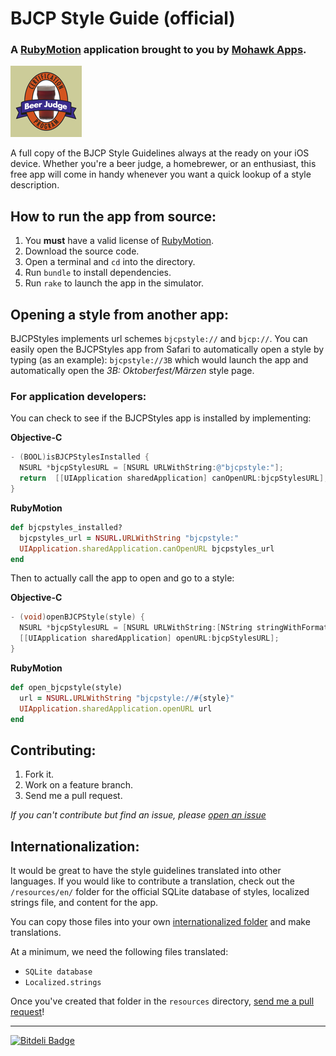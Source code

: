 # BJCP Style Guide (official)

### A [RubyMotion](http://www.rubymotion.com/) application brought to you by [Mohawk Apps](http://www.mohawkapps.com/).

![App Icon](resources/Icon@2x.png)

A full copy of the BJCP Style Guidelines always at the ready on your iOS device. Whether you're a beer judge, a homebrewer, or an enthusiast, this free app will come in handy whenever you want a quick lookup of a style description.

## How to run the app from source:

1. You **must** have a valid license of [RubyMotion](http://www.rubymotion.com/).
2. Download the source code.
3. Open a terminal and `cd` into the directory. 
4. Run `bundle` to install dependencies.
5. Run `rake` to launch the app in the simulator.

## Opening a style from another app:

BJCPStyles implements url schemes `bjcpstyle://` and `bjcp://`. You can easily open the BJCPStyles app from Safari to automatically open a style by typing (as an example): `bjcpstyle://3B` which would launch the app and automatically open the *3B: Oktoberfest/Märzen* style page.

### For application developers:

You can check to see if the BJCPStyles app is installed by implementing:

**Objective-C**

```objective-c
- (BOOL)isBJCPStylesInstalled {
  NSURL *bjcpStylesURL = [NSURL URLWithString:@"bjcpstyle:"];
  return  [[UIApplication sharedApplication] canOpenURL:bjcpStylesURL];
}
```

**RubyMotion**

```ruby
def bjcpstyles_installed?
  bjcpstyles_url = NSURL.URLWithString "bjcpstyle:"
  UIApplication.sharedApplication.canOpenURL bjcpstyles_url
end
```

Then to actually call the app to open and go to a style:

**Objective-C**

```objective-c
- (void)openBJCPStyle(style) {
  NSURL *bjcpStylesURL = [NSURL URLWithString:[NString stringWithFormat:@"bjcpstyle://%@", style]];
  [[UIApplication sharedApplication] openURL:bjcpStylesURL];
}
```

**RubyMotion**

```ruby
def open_bjcpstyle(style)
  url = NSURL.URLWithString "bjcpstyle://#{style}"
  UIApplication.sharedApplication.openURL url
end
```


## Contributing:

1. Fork it.
2. Work on a feature branch.
3. Send me a pull request.

*If you can't contribute but find an issue, please [open an issue](https://github.com/markrickert/BJCPStyleGuide/issues)*

## Internationalization:

It would be great to have the style guidelines translated into other languages. If you would like to contribute a translation, check out the `/resources/en/` folder for the official SQLite database of styles, localized strings file, and content for the app.

You can copy those files into your own [internationalized folder](http://developer.apple.com/library/ios/#documentation/MacOSX/Conceptual/BPInternational/Articles/LanguageDesignations.html#//apple_ref/doc/uid/20002144-BBCEGGFF) and make translations.

At a minimum, we need the following files translated:

* `SQLite database`
* `Localized.strings`

Once you've created that folder in the `resources` directory, [send me a pull request](https://help.github.com/articles/using-pull-requests)!

---
[![Bitdeli Badge](https://d2weczhvl823v0.cloudfront.net/MohawkApps/bjcpstyleguide/trend.png)](https://bitdeli.com/free "Bitdeli Badge")
